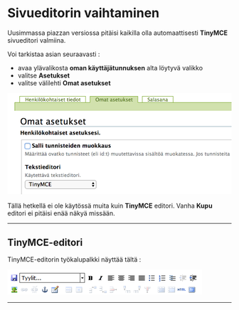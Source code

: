# Sivueditorin vaihtaminen


Uusimmassa piazzan versiossa pitäisi kaikilla olla automaattisesti __TinyMCE__ sivueditori valmiina.

Voi tarkistaa asian seuraavasti :

* avaa ylävalikosta __oman käyttäjätunnuksen__ alta löytyvä valikko
* valitse __Asetukset__
* valitse välilehti __Omat asetukset__

![Image](kuvat/kuva157.png)

Tällä hetkellä ei ole käytössä muita kuin __TinyMCE__ editori.  Vanha __Kupu__ editori ei pitäisi enää näkyä missään.

----

## TinyMCE-editori

TinyMCE-editorin työkalupalkki näyttää tältä :

![Image](kuvat/kuva-05b.png)

----
